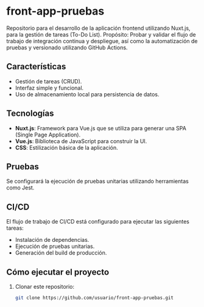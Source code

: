 # front-app-pruebas
Repositorio para el desarrollo de la aplicación frontend utilizando Nuxt.js, para la gestión de tareas (To-Do List). Propósito: Probar y validar el flujo de trabajo de integración continua y despliegue, así como la automatización de pruebas y versionado utilizando GitHub Actions.

## Características
- Gestión de tareas (CRUD).
- Interfaz simple y funcional.
- Uso de almacenamiento local para persistencia de datos.

## Tecnologías
- **Nuxt.js**: Framework para Vue.js que se utiliza para generar una SPA (Single Page Application).
- **Vue.js**: Biblioteca de JavaScript para construir la UI.
- **CSS**: Estilización básica de la aplicación.

## Pruebas
Se configurará la ejecución de pruebas unitarias utilizando herramientas como Jest.

## CI/CD
El flujo de trabajo de CI/CD está configurado para ejecutar las siguientes tareas:
- Instalación de dependencias.
- Ejecución de pruebas unitarias.
- Generación del build de producción.

## Cómo ejecutar el proyecto
1. Clonar este repositorio:
   ```bash
   git clone https://github.com/usuario/front-app-pruebas.git
